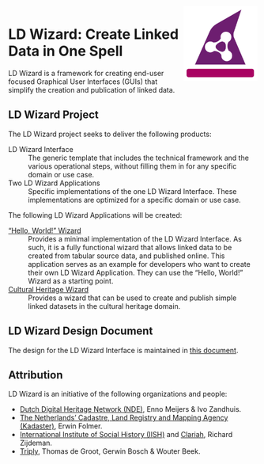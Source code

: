 <img src="docs/img/LDWizard-square.png" align="right" height="150">

# LD Wizard: Create Linked Data in One Spell

LD Wizard is a framework for creating end-user focused Graphical User Interfaces (GUIs) that simplify the creation and publication of linked data.

## LD Wizard Project

The LD Wizard project seeks to deliver the following products:
<dl>
  <dt>LD Wizard Interface</dt>
  <dd>The generic template that includes the technical framework and the various operational steps, without filling them in for any specific domain or use case.</dd>
  <dt>Two LD Wizard Applications</dt>
  <dd>Specific implementations of the one LD Wizard Interface.  These implementations are optimized for a specific domain or use case.</dd>
</dt>

The following LD Wizard Applications will be created:
<dl>
  <dt><a href="https://github.com/netwerk-digitaal-erfgoed/LDWizard-HelloWorld" target="_blank">“Hello, World!” Wizard</a></dt>
  <dd>Provides a minimal implementation of the LD Wizard Interface.  As such, it is a fully functional wizard that allows linked data to be created from tabular source data, and published online.  This application serves as an example for developers who want to create their own LD Wizard Application.  They can use the “Hello, World!” Wizard as a starting point.</dd>
  <dt><a href="TODO" target="_blank">Cultural Heritage Wizard</a></dt>
  <dd>Provides a wizard that can be used to create and publish simple linked datasets in the cultural heritage domain.</dd>
</dl>

## LD Wizard Design Document

The design for the LD Wizard Interface is maintained in [this document](docs/design.md).

## Attribution

LD Wizard is an initiative of the following organizations and people:

- [Dutch Digital Heritage Network (NDE)](https://www.netwerkdigitaalerfgoed.nl/en), Enno Meijers & Ivo Zandhuis.
-  [The Netherlands’ Cadastre, Land Registry and Mapping Agency (Kadaster)](https://www.kadaster.nl), Erwin Folmer.
- [International Institute of Social History (IISH)](https://iisg.amsterdam/en) and [Clariah](https://www.clariah.nl), Richard Zijdeman.
- [Triply](https://triply.cc), Thomas de Groot, Gerwin Bosch & Wouter Beek.
